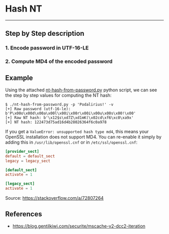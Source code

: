 # Hash NT


---

## Step by Step description

### 1. Encode password in UTF-16-LE



### 2. Compute MD4 of the encoded password



## Example

Using the attached [nt-hash-from-password.py](./nt-hash-from-password.py) python script, we can see the step by step values for computing the NT hash:

```
$ ./nt-hash-from-password.py -p 'Podalirius!' -v
[+] Raw password (utf-16-le): b'P\x00o\x00d\x00a\x00l\x00i\x00r\x00i\x00u\x00s\x00!\x00'
[+] Raw NT hash: b'\x12$s\xd7Z\xd1mK(\x02cd\xf6\xc0\xa9x'
[+] NT hash: 122473d75ad16d4b28026364f6c0a978
```

If you get a `ValueError: unsupported hash type md4`, this means your OpenSSL installation does not support MD4. You can re-enable it simply by adding this in `/usr/lib/openssl.cnf` or in `/etc/ssl/openssl.cnf`:

```conf
[provider_sect]
default = default_sect
legacy = legacy_sect

[default_sect]
activate = 1

[legacy_sect]
activate = 1
```

Source: https://stackoverflow.com/a/72807264

## References
 - https://blog.gentilkiwi.com/securite/mscache-v2-dcc2-iteration

